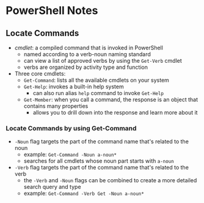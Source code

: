 # PowerShell Notes

## Locate Commands

- *cmdlet*: a compiled command that is invoked in PowerShell
  - named according to a verb-noun naming standard
  - can view a list of approved verbs by using the `Get-Verb` cmdlet
  - verbs are organized by activity type and function
- Three core cmdlets:
  - `Get-Command`: lists all the available cmdlets on your system
  - `Get-Help`: invokes a built-in help system
    - can also run alias `help` command to invoke `Get-Help`
  - `Get-Member`: when you call a command, the response is an object that contains many properties
    - allows you to drill down into the response and learn more about it

### Locate Commands by using Get-Command

- `-Noun` flag targets the part of the command name that's related to the noun
  - example: `Get-Command -Noun a-noun*`
  - searches for all cmdlets whose noun part starts with `a-noun`
- `-Verb` flag targets the part of the command name that's related to the verb
  - the `-Verb` and `-Noun` flags can be combined to create a more detailed search query and type
  - example: `Get-Command -Verb Get -Noun a-noun*`
